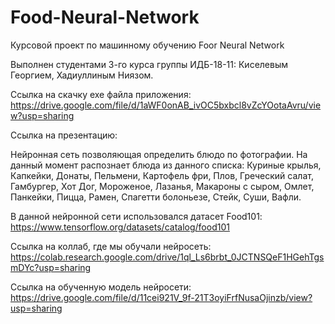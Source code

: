 # Food-Neural-Network
Курсовой проект по машинному обучению Foor Neural Network

Выполнен студентами 3-го курса группы ИДБ-18-11: Киселевым Георгием, Хадиуллиным Ниязом.

Ссылка на скачку exe файла приложения: https://drive.google.com/file/d/1aWF0onAB_ivOC5bxbcl8vZcYOotaAvru/view?usp=sharing

Ссылка на презентацию: 

Нейронная сеть позволяющая определить блюдо по фотографии. На данный момент распознает блюда из данного списка: Куриные крылья, Капкейки, Донаты, Пельмени, Картофель фри, Плов, Греческий салат, Гамбургер, Хот Дог, Мороженое, Лазанья, Макароны с сыром, Омлет, Панкейки, Пицца, Рамен, Спагетти болоньезе, Стейк, Суши, Вафли.

В данной нейронной сети использовался датасет Food101:
https://www.tensorflow.org/datasets/catalog/food101

Ссылка на коллаб, где мы обучали нейросеть: 
https://colab.research.google.com/drive/1ql_Ls6brbt_0JCTNSQeF1HGehTgsmDYc?usp=sharing

Ссылка на обученную модель нейросети: https://drive.google.com/file/d/11cei921V_9f-21T3oyiFrfNusaOjinzb/view?usp=sharing

